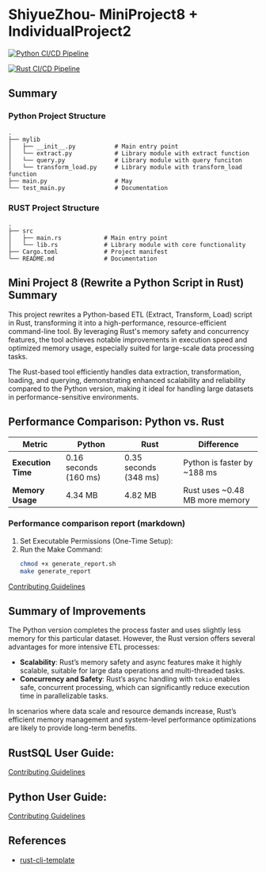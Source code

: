 # ShiyueZhou- MiniProject8 + IndividualProject2

[![Python CI/CD Pipeline](https://github.com/nogibjj/IndividualProject2-rust-_ShiyueZhou/actions/workflows/pycicd.yml/badge.svg)](https://github.com/nogibjj/IndividualProject2-rust-_ShiyueZhou/actions/workflows/pycicd.yml)

[![Rust CI/CD Pipeline](https://github.com/nogibjj/IndividualProject2-rust-_ShiyueZhou/actions/workflows/rust.yml/badge.svg)](https://github.com/nogibjj/IndividualProject2-rust-_ShiyueZhou/actions/workflows/rust.yml)

## Summary
### Python Project Structure
```plaintext
.
├── mylib
│   ├── __init__.py           # Main entry point
│   └── extract.py            # Library module with extract function
│   └── query.py              # Library module with query funciton
│   └── transform_load.py     # Library module with transform_load function
├── main.py                   # May
└── test_main.py              # Documentation

```
### RUST Project  Structure
```plaintext
.
├── src
│   ├── main.rs            # Main entry point
│   └── lib.rs             # Library module with core functionality
├── Cargo.toml             # Project manifest
└── README.md              # Documentation

```
## Mini Project 8 (Rewrite a Python Script in Rust) Summary

This project rewrites a Python-based ETL (Extract, Transform, Load) script in Rust, transforming it into a high-performance, resource-efficient command-line tool. By leveraging Rust's memory safety and concurrency features, the tool achieves notable improvements in execution speed and optimized memory usage, especially suited for large-scale data processing tasks.

The Rust-based tool efficiently handles data extraction, transformation, loading, and querying, demonstrating enhanced scalability and reliability compared to the Python version, making it ideal for handling large datasets in performance-sensitive environments.

## Performance Comparison: Python vs. Rust

| Metric               | Python                     | Rust                        | Difference                        |
|----------------------|----------------------------|-----------------------------|-----------------------------------|
| **Execution Time**   | 0.16 seconds (160 ms)      | 0.35 seconds (348 ms)       | Python is faster by ~188 ms      |
| **Memory Usage**     | 4.34 MB                    | 4.82 MB                     | Rust uses ~0.48 MB more memory   |

### Performance comparison report (markdown)
1. Set Executable Permissions (One-Time Setup):
2. Run the Make Command:
   ```bash
   chmod +x generate_report.sh
   make generate_report
   ```
[Contributing Guidelines](performance_report_20241025_204233.md)

## Summary of Improvements
The Python version completes the process faster and uses slightly less memory for this particular dataset. However, the Rust version offers several advantages for more intensive ETL processes:
- **Scalability**: Rust’s memory safety and async features make it highly scalable, suitable for large data operations and multi-threaded tasks.
- **Concurrency and Safety**: Rust’s async handling with `tokio` enables safe, concurrent processing, which can significantly reduce execution time in parallelizable tasks.

In scenarios where data scale and resource demands increase, Rust’s efficient memory management and system-level performance optimizations are likely to provide long-term benefits.

## RustSQL User Guide:
[Contributing Guidelines](RustSQL_user_guide.md)

## Python User Guide:
[Contributing Guidelines](PythonSQL_user_guide.md)



## References

* [rust-cli-template](https://github.com/kbknapp/rust-cli-template)
